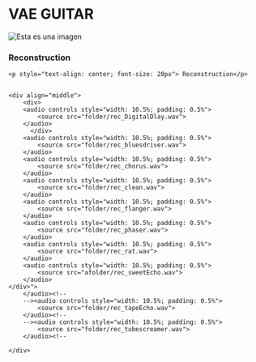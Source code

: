 # VAE GUITAR
![Esta es una imagen](https://myoctocat.com/assets/images/base-octocat.svg)



### Reconstruction
<div class="figure">

    <p style="text-align: center; font-size: 20px"> Reconstruction</p>


    <div align="middle">
        <div>
        <audio controls style="width: 10.5%; padding: 0.5%">
            <source src="folder/rec_DigitalDlay.wav">
        </audio>
          </div>
        <audio controls style="width: 10.5%; padding: 0.5%">
            <source src="folder/rec_bluesdriver.wav">
        </audio>
        <audio controls style="width: 10.5%; padding: 0.5%">
            <source src="folder/rec_chorus.wav">
        </audio>
        <audio controls style="width: 10.5%; padding: 0.5%">
            <source src="folder/rec_clean.wav">
        </audio>
        <audio controls style="width: 10.5%; padding: 0.5%">
            <source src="folder/rec_flanger.wav">
        </audio>
        <audio controls style="width: 10.5%; padding: 0.5%">
            <source src="folder/rec_phaser.wav">
        </audio>
        <audio controls style="width: 10.5%; padding: 0.5%">
            <source src="folder/rec_rat.wav">
        </audio>
        <audio controls style="width: 10.5%; padding: 0.5%">
            <source src="afolder/rec_sweetEcho.wav">
        </audio>
    </div>">
        </audio><!--
        --><audio controls style="width: 10.5%; padding: 0.5%">
            <source src="folder/rec_tapeEcho.wav">
        </audio><!--
        --><audio controls style="width: 10.5%; padding: 0.5%">
            <source src="folder/rec_tubescreamer.wav">
        </audio><!--
       
    </div>
